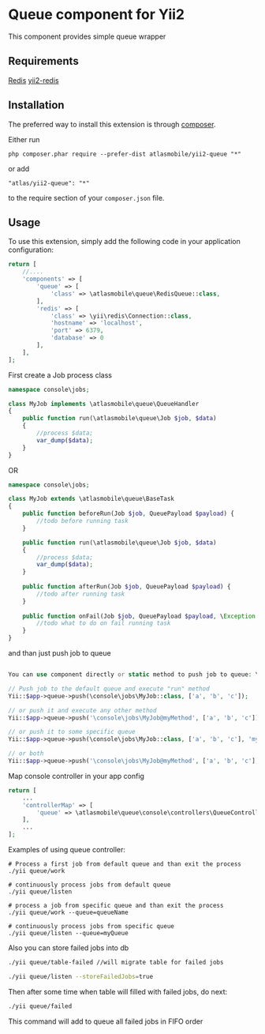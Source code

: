 Queue component for Yii2
====================
This component provides simple queue wrapper

Requirements
------------

[Redis](http://redis.io)
[yii2-redis](https://github.com/yiisoft/yii2-redis)

Installation
------------

The preferred way to install this extension is through [composer](http://getcomposer.org/download/).

Either run

```
php composer.phar require --prefer-dist atlasmobile/yii2-queue "*"
```

or add

```
"atlas/yii2-queue": "*"
```

to the require section of your `composer.json` file.


Usage
-----

To use this extension, simply add the following code in your application configuration:

```php
return [
    //....
    'components' => [
        'queue' => [
            'class' => \atlasmobile\queue\RedisQueue::class,
        ],
        'redis' => [
            'class' => \yii\redis\Connection::class,
            'hostname' => 'localhost',
            'port' => 6379,
            'database' => 0
        ],
    ],
];
```



First create a Job process class

```php
namespace console\jobs;

class MyJob implements \atlasmobile\queue\QueueHandler
{
    public function run(\atlasmobile\queue\Job $job, $data)
    {
        //process $data;
        var_dump($data);
    }
} 
```

OR

```php
namespace console\jobs;

class MyJob extends \atlasmobile\queue\BaseTask
{
	public function beforeRun(Job $job, QueuePayload $payload) {
		//todo before running task
	}

    public function run(\atlasmobile\queue\Job $job, $data)
    {
        //process $data;
        var_dump($data);
    }
    
    public function afterRun(Job $job, QueuePayload $payload) {
    	//todo after running task
    }
    
    public function onFail(Job $job, QueuePayload $payload, \Exception $exception) {
    	//todo what to do on fail running task
    }
} 
```




and than just push job to queue

```php

You can use component directly or static method to push job to queue: \atlasmobile\queue\helpers\Queue::push($job, $data = null, $queue = 'default', $options = [])

// Push job to the default queue and execute "run" method
Yii::$app->queue->push(\console\jobs\MyJob::class, ['a', 'b', 'c']); 

// or push it and execute any other method
Yii::$app->queue->push('\console\jobs\MyJob@myMethod', ['a', 'b', 'c']);

// or push it to some specific queue
Yii::$app->queue->push(\console\jobs\MyJob::class, ['a', 'b', 'c'], 'myQueue');

// or both
Yii::$app->queue->push('\console\jobs\MyJob@myMethod', ['a', 'b', 'c'], 'myQueue');

```


Map console controller in your app config

```php
return [
    ...
    'controllerMap' => [
        'queue' => \atlasmobile\queue\console\controllers\QueueController::class,
    ],
    ...
];
```

Examples of using queue controller:

```
# Process a first job from default queue and than exit the process
./yii queue/work

# continuously process jobs from default queue
./yii queue/listen

# process a job from specific queue and than exit the process
./yii queue/work --queue=queueName

# continuously process jobs from specific queue
./yii queue/listen --queue=myQueue

```

Also you can store failed jobs into db

```bash
./yii queue/table-failed //will migrate table for failed jobs

./yii queue/listen --storeFailedJobs=true

```

Then after some time when table will filled with failed jobs, do next:

```bash 
./yii queue/failed 
```

This command will add to queue all failed jobs in FIFO order
